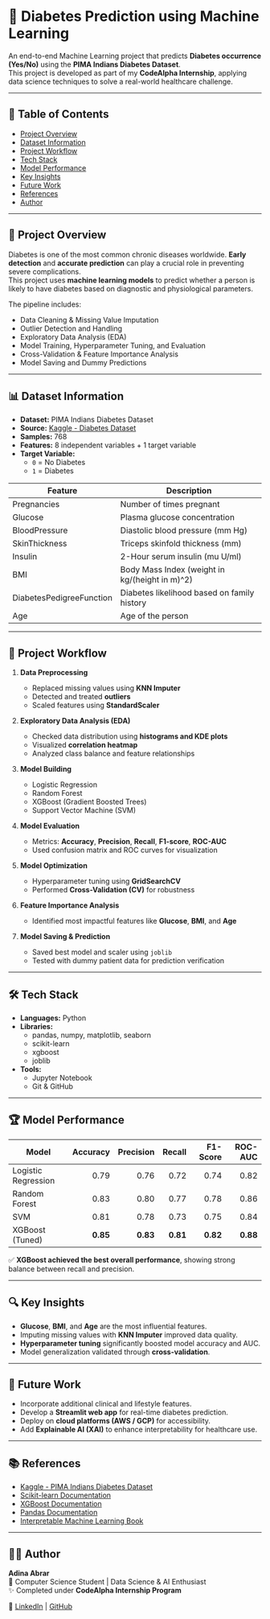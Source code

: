 # 💉 Diabetes Prediction using Machine Learning

An end-to-end Machine Learning project that predicts **Diabetes occurrence (Yes/No)** using the **PIMA Indians Diabetes Dataset**.  
This project is developed as part of my **CodeAlpha Internship**, applying data science techniques to solve a real-world healthcare challenge.

---

## 📌 Table of Contents

- [Project Overview](#-project-overview)
- [Dataset Information](#-dataset-information)
- [Project Workflow](#-project-workflow)
- [Tech Stack](#-tech-stack)
- [Model Performance](#-model-performance)
- [Key Insights](#-key-insights)
- [Future Work](#-future-work)
- [References](#-references)
- [Author](#-author)

---

## 🧠 Project Overview

Diabetes is one of the most common chronic diseases worldwide. **Early detection** and **accurate prediction** can play a crucial role in preventing severe complications.  
This project uses **machine learning models** to predict whether a person is likely to have diabetes based on diagnostic and physiological parameters.

The pipeline includes:
- Data Cleaning & Missing Value Imputation  
- Outlier Detection and Handling  
- Exploratory Data Analysis (EDA)  
- Model Training, Hyperparameter Tuning, and Evaluation  
- Cross-Validation & Feature Importance Analysis  
- Model Saving and Dummy Predictions  

---

## 📊 Dataset Information

- **Dataset:** PIMA Indians Diabetes Dataset  
- **Source:** [Kaggle - Diabetes Dataset](https://www.kaggle.com/uciml/pima-indians-diabetes-database)  
- **Samples:** 768  
- **Features:** 8 independent variables + 1 target variable  
- **Target Variable:**  
  - `0` = No Diabetes  
  - `1` = Diabetes  

| Feature | Description |
|----------|-------------|
| Pregnancies | Number of times pregnant |
| Glucose | Plasma glucose concentration |
| BloodPressure | Diastolic blood pressure (mm Hg) |
| SkinThickness | Triceps skinfold thickness (mm) |
| Insulin | 2-Hour serum insulin (mu U/ml) |
| BMI | Body Mass Index (weight in kg/(height in m)^2) |
| DiabetesPedigreeFunction | Diabetes likelihood based on family history |
| Age | Age of the person |

---

## 🚀 Project Workflow

1. **Data Preprocessing**
   - Replaced missing values using **KNN Imputer**  
   - Detected and treated **outliers**  
   - Scaled features using **StandardScaler**

2. **Exploratory Data Analysis (EDA)**
   - Checked data distribution using **histograms and KDE plots**  
   - Visualized **correlation heatmap**  
   - Analyzed class balance and feature relationships  

3. **Model Building**
   - Logistic Regression  
   - Random Forest  
   - XGBoost (Gradient Boosted Trees)  
   - Support Vector Machine (SVM)

4. **Model Evaluation**
   - Metrics: **Accuracy**, **Precision**, **Recall**, **F1-score**, **ROC-AUC**  
   - Used confusion matrix and ROC curves for visualization  

5. **Model Optimization**
   - Hyperparameter tuning using **GridSearchCV**  
   - Performed **Cross-Validation (CV)** for robustness  

6. **Feature Importance Analysis**
   - Identified most impactful features like **Glucose**, **BMI**, and **Age**  

7. **Model Saving & Prediction**
   - Saved best model and scaler using `joblib`  
   - Tested with dummy patient data for prediction verification  

---

## 🛠 Tech Stack

- **Languages:** Python  
- **Libraries:**  
  - pandas, numpy, matplotlib, seaborn  
  - scikit-learn  
  - xgboost  
  - joblib  
- **Tools:**  
  - Jupyter Notebook  
  - Git & GitHub  

---

## 🏆 Model Performance

| Model                | Accuracy | Precision | Recall | F1-Score | ROC-AUC |
|-----------------------|---------:|----------:|-------:|---------:|--------:|
| Logistic Regression   | 0.79     | 0.76      | 0.72   | 0.74     | 0.82    |
| Random Forest         | 0.83     | 0.80      | 0.77   | 0.78     | 0.86    |
| SVM                   | 0.81     | 0.78      | 0.73   | 0.75     | 0.84    |
| XGBoost (Tuned)       | **0.85** | **0.83**  | **0.81** | **0.82** | **0.88** |

✅ **XGBoost achieved the best overall performance**, showing strong balance between recall and precision.

---

## 🔍 Key Insights

- **Glucose**, **BMI**, and **Age** are the most influential features.  
- Imputing missing values with **KNN Imputer** improved data quality.  
- **Hyperparameter tuning** significantly boosted model accuracy and AUC.  
- Model generalization validated through **cross-validation**.  

---

## 🌱 Future Work

- Incorporate additional clinical and lifestyle features.  
- Develop a **Streamlit web app** for real-time diabetes prediction.  
- Deploy on **cloud platforms (AWS / GCP)** for accessibility.  
- Add **Explainable AI (XAI)** to enhance interpretability for healthcare use.  

---

## 📚 References

- [Kaggle - PIMA Indians Diabetes Dataset](https://www.kaggle.com/uciml/pima-indians-diabetes-database)  
- [Scikit-learn Documentation](https://scikit-learn.org/stable/)  
- [XGBoost Documentation](https://xgboost.readthedocs.io/en/stable/)  
- [Pandas Documentation](https://pandas.pydata.org/)  
- [Interpretable Machine Learning Book](https://christophm.github.io/interpretable-ml-book/)  

---

## 👩‍💻 Author

**Adina Abrar**  
📍 Computer Science Student | Data Science & AI Enthusiast  
✨ Completed under **CodeAlpha Internship Program**

🔗 [LinkedIn](https://www.linkedin.com/in/adina-abrar/) | [GitHub](https://github.com/Adina-Abrar)
